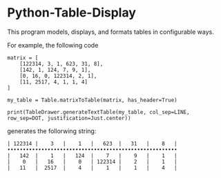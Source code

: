 # Python-Table-Display
This program models, displays, and formats tables in configurable ways.

For example, the following code

```
matrix = [
    [122314, 3, 1, 623, 31, 8],
    [142, 1, 124, 7, 9, 1],
    [0, 16, 0, 122314, 2, 1],
    [11, 2517, 4, 1, 1, 4]
]

my_table = Table.matrixToTable(matrix, has_header=True)

print(TableDrawer.generateTextTable(my_table, col_sep=LINE, row_sep=DOT, justification=Just.center))
```

generates the follorwing string:

```
| 122314 |    3   |    1   |   623  |   31   |    8   |
•••••••••••••••••••••••••••••••••••••••••••••••••••••••
|   142  |    1   |   124  |    7   |    9   |    1   |
|    0   |   16   |    0   | 122314 |    2   |    1   |
|   11   |  2517  |    4   |    1   |    1   |    4   |
```
